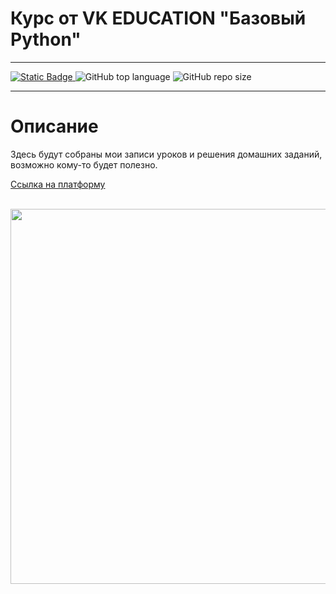 # Курс от VK EDUCATION "Базовый Python"
____
<p align="left">
  <a href="https://github.com/svyatoslav-rozhdestvenskiy">
    <img alt="Static Badge" src="https://img.shields.io/badge/vk_base_python-%23000000?style=plastic&label=svyatoslav-rozhdestvenskiy&labelColor=%23008000">
  </a>
  <img alt="GitHub top language" src="https://img.shields.io/github/languages/top/svyatoslav-rozhdestvenskiy/vk_base_python?style=plastic&logoColor=008000&labelColor=008000&color=000000">
  <img alt="GitHub repo size" src="https://img.shields.io/github/repo-size/svyatoslav-rozhdestvenskiy/vk_base_python?style=plastic&labelColor=008000&color=000000">

</p>

____
# Описание

Здесь будут собраны мои записи уроков и решения домашних заданий, возможно кому-то будет полезно.

<a href="https://education.vk.company/curriculum/program/main/">
    Ссылка на платформу 
</a>
<br>
<br>
<p align="center">
 <img width="600" src="https://blog.hyperiondev.com/wp-content/uploads/2017/12/py_machine.jpg"/>
</p>